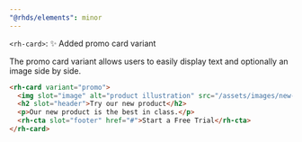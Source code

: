 ```yaml
---
"@rhds/elements": minor
---
```


`<rh-card>`: ✨ Added promo card variant

The promo card variant allows users to easily display text and optionally an image side by side. 

```html
<rh-card variant="promo">
  <img slot="image" alt="product illustration" src="/assets/images/new-product.png">
  <h2 slot="header">Try our new product</h2>
  <p>Our new product is the best in class.</p>
  <rh-cta slot="footer" href="#">Start a Free Trial</rh-cta>
</rh-card>
```
